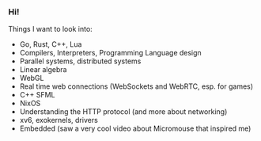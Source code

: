 ### Hi!

Things I want to look into:
- Go, Rust, C++, Lua
- Compilers, Interpreters, Programming Language design
- Parallel systems, distributed systems
- Linear algebra
- WebGL
- Real time web connections (WebSockets and WebRTC, esp. for games)
- C++ SFML
- NixOS
- Understanding the HTTP protocol (and more about networking)
- xv6, exokernels, drivers
- Embedded (saw a very cool video about Micromouse that inspired me)
